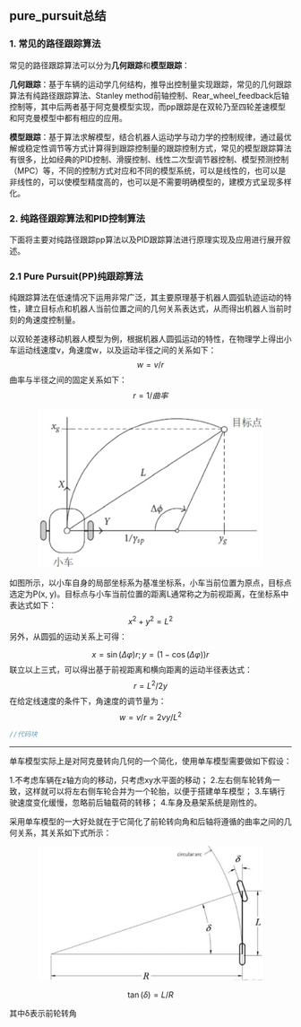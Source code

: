 ## pure_pursuit总结

### 1. 常见的路径跟踪算法

常见的路径跟踪算法可以分为**几何跟踪**和**模型跟踪**：

**几何跟踪**：基于车辆的运动学几何结构，推导出控制量实现跟踪，常见的几何跟踪算法有纯路径跟踪算法、Stanley method前轴控制、Rear_wheel_feedback后轴控制等，其中后两者基于阿克曼模型实现，而pp跟踪是在双轮乃至四轮差速模型和阿克曼模型中都有相应的应用。

**模型跟踪**：基于算法求解模型，结合机器人运动学与动力学的控制规律，通过最优解或稳定性调节等方式计算得到跟踪控制量的跟踪控制方式，常见的模型跟踪算法有很多，比如经典的PID控制、滑膜控制、线性二次型调节器控制、模型预测控制（MPC）等，不同的控制方式对应和不同的模型系统，可以是线性的，也可以是非线性的，可以使模型精度高的，也可以是不需要明确模型的，建模方式呈现多样化。

### 2. 纯路径跟踪算法和PID控制算法

下面将主要对纯路径跟踪pp算法以及PID跟踪算法进行原理实现及应用进行展开叙述。

### 2.1 Pure Pursuit(PP)纯跟踪算法

纯跟踪算法在低速情况下运用非常广泛，其主要原理基于机器人圆弧轨迹运动的特性，建立目标点和机器人当前位置之间的几何关系表达式，从而得出机器人当前时刻的角速度控制量。

以双轮差速移动机器人模型为例，根据机器人圆弧运动的特性，在物理学上得出小车运动线速度v，角速度w，以及运动半径之间的关系如下：
$$
w=v/r
$$
曲率与半径之间的固定关系如下：
$$
r=1/曲率
$$
<div align=center>
<img src="./1.png" width="400"/>
</div>

如图所示，以小车自身的局部坐标系为基准坐标系，小车当前位置为原点，目标点选定为P(x, y)。目标点与小车当前位置的距离L通常称之为前视距离，在坐标系中表达式如下：
$$
x^2+y^2=L^2
$$
另外，从圆弧的运动关系上可得：

$$
x=\sin(\Delta\varphi)r;y=(1-\cos(\Delta\varphi))r
$$
联立以上三式，可以得出基于前视距离和横向距离的运动半径表达式：
$$
r=L^2/2y
$$
在给定线速度的条件下，角速度的调节量为：
$$
w=v/r=2vy/L^2
$$

```c++
//代码块
```

---

单车模型实际上是对阿克曼转向几何的一个简化，使用单车模型需要做如下假设：

1.不考虑车辆在z轴方向的移动，只考虑xy水平面的移动；
2.左右侧车轮转角一致，这样就可以将左右侧车轮合并为一个轮胎，以便于搭建单车模型；
3.车辆行驶速度变化缓慢，忽略前后轴载荷的转移；
4.车身及悬架系统是刚性的。

采用单车模型的一大好处就在于它简化了前轮转向角和后轴将遵循的曲率之间的几何关系，其关系如下式所示：
<div align=center>
<img src="./2.png" width="400"/>
</div>

$$
\tan(\delta)=L/R
$$

其中&delta;表示前轮转角








